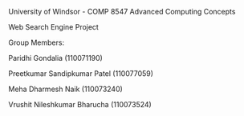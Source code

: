 University of Windsor - COMP 8547 Advanced Computing Concepts

Web Search Engine Project

Group Members:

Paridhi Gondalia (110071190)

Preetkumar Sandipkumar Patel (110077059)

Meha Dharmesh Naik (110073240)

Vrushit Nileshkumar Bharucha (110073524)
